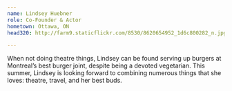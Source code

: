 ```yaml
---
name: Lindsey Huebner
role: Co-Founder & Actor
hometown: Ottawa, ON
head320: http://farm9.staticflickr.com/8530/8620654952_1d6c800282_n.jpg

---
```

When not doing theatre things, Lindsey can be found serving up burgers at 
Montrealʼs best burger joint, despite being a devoted vegetarian. This summer, Lindsey 
is looking forward to combining numerous things that she loves: theatre, travel, and her 
best buds.
